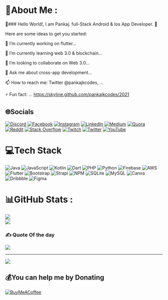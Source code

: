 # 💫About Me :
👋### Hello World!, I am Pankaj. full-Stack Android & Ios App Developer. 👋

Here are some ideas to get you started:

🔭 I’m currently working on flutter...

🌱 I’m currently learning web 3.0 & blockchain...

👯 I’m looking to collaborate on Web 3.0...

💬 Ask me about cross-app development...

📫 How to reach me: Twitter @pankajkcodes, ...

⚡ Fun fact: ... https://skyline.github.com/pankajkcodes/2021

## 🌐Socials
[![Discord](https://img.shields.io/badge/Discord-%237289DA.svg?logo=discord&logoColor=white)](https://discord.com/invite/UdEeydy4JZ) [![Facebook](https://img.shields.io/badge/Facebook-%231877F2.svg?logo=Facebook&logoColor=white)](https://m.facebook.com/pankajkcodeslearning) [![Instagram](https://img.shields.io/badge/Instagram-%23E4405F.svg?logo=Instagram&logoColor=white)](https://instagram.com/pankajkcodes) [![LinkedIn](https://img.shields.io/badge/LinkedIn-%230077B5.svg?logo=linkedin&logoColor=white)](https://linkedin.com/in/pankajkcodes) [![Medium](https://img.shields.io/badge/Medium-12100E?logo=medium&logoColor=white)](https://medium.com/@pankajkcodes) [![Quora](https://img.shields.io/badge/Quora-%23B92B27.svg?logo=Quora&logoColor=white)](https://quora.com/profile/pankajkcodes) [![Reddit](https://img.shields.io/badge/Reddit-%23FF4500.svg?logo=Reddit&logoColor=white)](https://reddit.com/user/pankajkcodes) [![Stack Overflow](https://img.shields.io/badge/-Stackoverflow-FE7A16?logo=stack-overflow&logoColor=white)](https://stackoverflow.com/users/pankajkcodes) [![Twitch](https://img.shields.io/badge/Twitch-%239146FF.svg?logo=Twitch&logoColor=white)](https://twitch.tv/pankajkcodes) [![Twitter](https://img.shields.io/badge/Twitter-%231DA1F2.svg?logo=Twitter&logoColor=white)](https://twitter.com/pankajkcodes) [![YouTube](https://img.shields.io/badge/YouTube-%23FF0000.svg?logo=YouTube&logoColor=white)](https://www.youtube.com/channel/UCchI5D4rgPzcY3CNmuy4_KA) 

# 💻Tech Stack
![Java](https://img.shields.io/badge/java-%23ED8B00.svg?style=for-the-badge&logo=java&logoColor=white) ![JavaScript](https://img.shields.io/badge/javascript-%23323330.svg?style=for-the-badge&logo=javascript&logoColor=%23F7DF1E) ![Kotlin](https://img.shields.io/badge/kotlin-%230095D5.svg?style=for-the-badge&logo=kotlin&logoColor=white) ![Dart](https://img.shields.io/badge/dart-%230175C2.svg?style=for-the-badge&logo=dart&logoColor=white) ![PHP](https://img.shields.io/badge/php-%23777BB4.svg?style=for-the-badge&logo=php&logoColor=white) ![Python](https://img.shields.io/badge/python-3670A0?style=for-the-badge&logo=python&logoColor=ffdd54) ![Firebase](https://img.shields.io/badge/firebase-%23039BE5.svg?style=for-the-badge&logo=firebase) ![AWS](https://img.shields.io/badge/AWS-%23FF9900.svg?style=for-the-badge&logo=amazon-aws&logoColor=white) ![Flutter](https://img.shields.io/badge/Flutter-%2302569B.svg?style=for-the-badge&logo=Flutter&logoColor=white) ![Bootstrap](https://img.shields.io/badge/bootstrap-%23563D7C.svg?style=for-the-badge&logo=bootstrap&logoColor=white) ![Strapi](https://img.shields.io/badge/strapi-%232E7EEA.svg?style=for-the-badge&logo=strapi&logoColor=white) ![NPM](https://img.shields.io/badge/NPM-%23000000.svg?style=for-the-badge&logo=npm&logoColor=white) ![SQLite](https://img.shields.io/badge/sqlite-%2307405e.svg?style=for-the-badge&logo=sqlite&logoColor=white) ![MySQL](https://img.shields.io/badge/mysql-%2300f.svg?style=for-the-badge&logo=mysql&logoColor=white) ![Canva](https://img.shields.io/badge/Canva-%2300C4CC.svg?style=for-the-badge&logo=Canva&logoColor=white) ![Dribbble](https://img.shields.io/badge/Dribbble-EA4C89?style=for-the-badge&logo=dribbble&logoColor=white) 	![Figma](https://img.shields.io/badge/figma-%23F24E1E.svg?style=for-the-badge&logo=figma&logoColor=white)
# 📊GitHub Stats :
![](https://github-readme-stats.vercel.app/api?username=pankajkcodes&theme=default&hide_border=false&include_all_commits=false&count_private=false)<br/>
![](https://github-readme-streak-stats.herokuapp.com/?user=pankajkcodes&theme=default&hide_border=false)<br/>


### ✍️ Quote Of the day
![](https://quotes-github-readme.vercel.app/api?type=horizontal&theme=radical)

---
[![](https://visitcount.itsvg.in/api?id=pankajkcodes&icon=0&color=0)](https://visitcount.itsvg.in)

  ## 💰You can help me by Donating
  [![BuyMeACoffee](https://img.shields.io/badge/Buy%20Me%20a%20Coffee-ffdd00?style=for-the-badge&logo=buy-me-a-coffee&logoColor=black)](https://buymeacoffee.com/https://www.buymeacoffee.com/pankajkcodes) 

  <!-- Proudly created with GPRM ( https://gprm.itsvg.in ) -->
  
